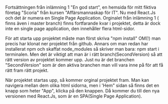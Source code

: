 Fortsättningen från inlämning 1 "En god start", en hemsida för mitt fiktiva företag "Scoria" från kursen "Affärsmannaskap för IT". Nu med React.Js och det är numera en Single Page Application. 
Orginalet från inlämning 1 ( finns även i master branch) finns fortfarande kvar i projektet, detta är dock inte en single page application, den innehåller flera html-sidor. 


För att starta upp projektet måste man först skriva "npm install" OM(!) man precis har klonat ner projektet från github. Annars om man redan har installerat npm och skaffat node_modules så skriver man bara:
npm start
i terminalen. Men det är viktigt att man är i rätt branch(SecondVersion) så att rätt version av projektet kommer upp. Just nu är det branchen "SecondVersion" som är den aktiva branchen man vill vara inne på för att få rätt fram rätt projekt.

När projektet startas upp, så kommer orginal projektet fram. Man kan navigera mellan dem olika html sidorna, men i 'Hem" sidan så finns det en knapp som heter "App", klicka på den knappen. 
Då kommer du till den nya versionen med React.Js, som är en SPA(Single Page Application).
